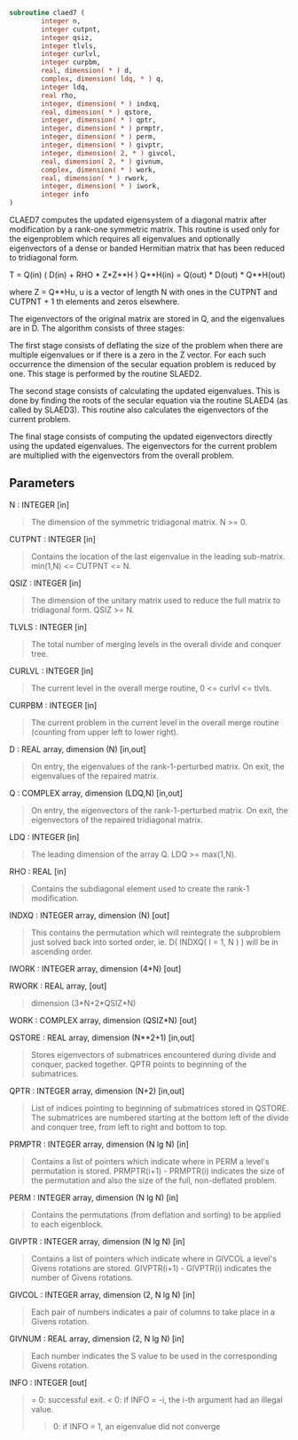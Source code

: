 ```fortran
subroutine claed7 (
        integer n,
        integer cutpnt,
        integer qsiz,
        integer tlvls,
        integer curlvl,
        integer curpbm,
        real, dimension( * ) d,
        complex, dimension( ldq, * ) q,
        integer ldq,
        real rho,
        integer, dimension( * ) indxq,
        real, dimension( * ) qstore,
        integer, dimension( * ) qptr,
        integer, dimension( * ) prmptr,
        integer, dimension( * ) perm,
        integer, dimension( * ) givptr,
        integer, dimension( 2, * ) givcol,
        real, dimension( 2, * ) givnum,
        complex, dimension( * ) work,
        real, dimension( * ) rwork,
        integer, dimension( * ) iwork,
        integer info
)
```

CLAED7 computes the updated eigensystem of a diagonal
matrix after modification by a rank-one symmetric matrix. This
routine is used only for the eigenproblem which requires all
eigenvalues and optionally eigenvectors of a dense or banded
Hermitian matrix that has been reduced to tridiagonal form.

T = Q(in) ( D(in) + RHO \* Z\*Z\*\*H ) Q\*\*H(in) = Q(out) \* D(out) \* Q\*\*H(out)

where Z = Q\*\*Hu, u is a vector of length N with ones in the
CUTPNT and CUTPNT + 1 th elements and zeros elsewhere.

The eigenvectors of the original matrix are stored in Q, and the
eigenvalues are in D.  The algorithm consists of three stages:

The first stage consists of deflating the size of the problem
when there are multiple eigenvalues or if there is a zero in
the Z vector.  For each such occurrence the dimension of the
secular equation problem is reduced by one.  This stage is
performed by the routine SLAED2.

The second stage consists of calculating the updated
eigenvalues. This is done by finding the roots of the secular
equation via the routine SLAED4 (as called by SLAED3).
This routine also calculates the eigenvectors of the current
problem.

The final stage consists of computing the updated eigenvectors
directly using the updated eigenvalues.  The eigenvectors for
the current problem are multiplied with the eigenvectors from
the overall problem.

## Parameters
N : INTEGER [in]
> The dimension of the symmetric tridiagonal matrix.  N >= 0.

CUTPNT : INTEGER [in]
> Contains the location of the last eigenvalue in the leading
> sub-matrix.  min(1,N) <= CUTPNT <= N.

QSIZ : INTEGER [in]
> The dimension of the unitary matrix used to reduce
> the full matrix to tridiagonal form.  QSIZ >= N.

TLVLS : INTEGER [in]
> The total number of merging levels in the overall divide and
> conquer tree.

CURLVL : INTEGER [in]
> The current level in the overall merge routine,
> 0 <= curlvl <= tlvls.

CURPBM : INTEGER [in]
> The current problem in the current level in the overall
> merge routine (counting from upper left to lower right).

D : REAL array, dimension (N) [in,out]
> On entry, the eigenvalues of the rank-1-perturbed matrix.
> On exit, the eigenvalues of the repaired matrix.

Q : COMPLEX array, dimension (LDQ,N) [in,out]
> On entry, the eigenvectors of the rank-1-perturbed matrix.
> On exit, the eigenvectors of the repaired tridiagonal matrix.

LDQ : INTEGER [in]
> The leading dimension of the array Q.  LDQ >= max(1,N).

RHO : REAL [in]
> Contains the subdiagonal element used to create the rank-1
> modification.

INDXQ : INTEGER array, dimension (N) [out]
> This contains the permutation which will reintegrate the
> subproblem just solved back into sorted order,
> ie. D( INDXQ( I = 1, N ) ) will be in ascending order.

IWORK : INTEGER array, dimension (4\*N) [out]

RWORK : REAL array, [out]
> dimension (3\*N+2\*QSIZ\*N)

WORK : COMPLEX array, dimension (QSIZ\*N) [out]

QSTORE : REAL array, dimension (N\*\*2+1) [in,out]
> Stores eigenvectors of submatrices encountered during
> divide and conquer, packed together. QPTR points to
> beginning of the submatrices.

QPTR : INTEGER array, dimension (N+2) [in,out]
> List of indices pointing to beginning of submatrices stored
> in QSTORE. The submatrices are numbered starting at the
> bottom left of the divide and conquer tree, from left to
> right and bottom to top.

PRMPTR : INTEGER array, dimension (N lg N) [in]
> Contains a list of pointers which indicate where in PERM a
> level's permutation is stored.  PRMPTR(i+1) - PRMPTR(i)
> indicates the size of the permutation and also the size of
> the full, non-deflated problem.

PERM : INTEGER array, dimension (N lg N) [in]
> Contains the permutations (from deflation and sorting) to be
> applied to each eigenblock.

GIVPTR : INTEGER array, dimension (N lg N) [in]
> Contains a list of pointers which indicate where in GIVCOL a
> level's Givens rotations are stored.  GIVPTR(i+1) - GIVPTR(i)
> indicates the number of Givens rotations.

GIVCOL : INTEGER array, dimension (2, N lg N) [in]
> Each pair of numbers indicates a pair of columns to take place
> in a Givens rotation.

GIVNUM : REAL array, dimension (2, N lg N) [in]
> Each number indicates the S value to be used in the
> corresponding Givens rotation.

INFO : INTEGER [out]
> = 0:  successful exit.
> < 0:  if INFO = -i, the i-th argument had an illegal value.
> > 0:  if INFO = 1, an eigenvalue did not converge
